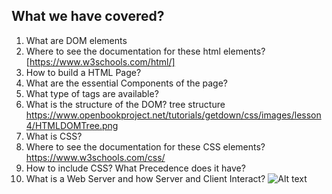 ## What we have covered? 

1. What are DOM elements
2. Where to see the documentation for these html elements? [https://www.w3schools.com/html/]
3. How to build a HTML Page? 
4. What are the essential Components of the page? 
5. What type of tags are available? 
6. What is the structure of the DOM? tree structure https://www.openbookproject.net/tutorials/getdown/css/images/lesson4/HTMLDOMTree.png
7. What is CSS? 
8. Where to see the documentation for these CSS elements? https://www.w3schools.com/css/
9. How to include CSS? What Precedence does it have? 
10. What is a Web Server and how Server and Client Interact? ![Alt text](image.png)